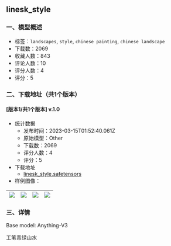 ## linesk_style
### 一、模型概述

- 标签：`landscapes`, `style`, `chinese painting`, `chinese landscape`
- 下载数：2069
- 收藏人数：843
- 评论人数：10
- 评分人数：4
- 评分：5

### 二、下载地址（共1个版本）

#### [版本1/共1个版本] v.1.0

- 统计数据
  - 发布时间：2023-03-15T01:52:40.061Z
  - 原始模型：Other
  - 下载数：2069
  - 评分人数：4
  - 评分：5
- 下载地址
  - [linesk_style.safetensors](https://civitai.com/api/download/models/22766)
- 样例图像：

| <img src="https://image.civitai.com/xG1nkqKTMzGDvpLrqFT7WA/14eeb794-5056-46f5-9595-5603b4ddeb00/width=450/245897.jpeg" /> | <img src="https://image.civitai.com/xG1nkqKTMzGDvpLrqFT7WA/12e54b22-6149-4cfd-172b-fcf8d8db4800/width=450/245896.jpeg" /> | <img src="https://image.civitai.com/xG1nkqKTMzGDvpLrqFT7WA/87b20b0a-2fa2-40de-da5d-789e447c0a00/width=450/245895.jpeg" /> | <img src="https://image.civitai.com/xG1nkqKTMzGDvpLrqFT7WA/63738e86-b82f-4d6b-b396-9a2904684b00/width=450/245894.jpeg" /> |
| ---- | ---- | ---- | ---- |


### 三、详情
<p>Base model: Anything-V3</p><p>工笔青绿山水</p>